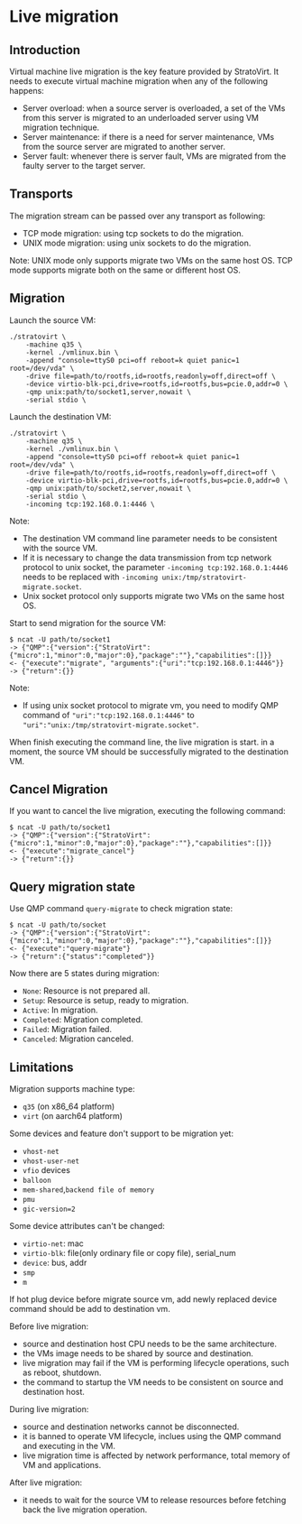 # Live migration

## Introduction

Virtual machine live migration is the key feature provided by StratoVirt. It needs to execute virtual machine migration
when any of the following happens:
- Server overload: when a source server is overloaded, a set of the VMs from this server is migrated to an underloaded
   server using VM migration technique.
- Server maintenance: if there is a need for server maintenance, VMs from the source server are migrated to another server.
- Server fault: whenever there is server fault, VMs are migrated from the faulty server to the target server.

## Transports

The migration stream can be passed over any transport as following:
- TCP mode migration: using tcp sockets to do the migration.
- UNIX mode migration: using unix sockets to do the migration.

Note: UNIX mode only supports migrate two VMs on the same host OS. TCP mode supports migrate both on the same or 
   different host OS.

## Migration

Launch the source VM:
```shell
./stratovirt \
    -machine q35 \
    -kernel ./vmlinux.bin \
    -append "console=ttyS0 pci=off reboot=k quiet panic=1 root=/dev/vda" \
    -drive file=path/to/rootfs,id=rootfs,readonly=off,direct=off \
    -device virtio-blk-pci,drive=rootfs,id=rootfs,bus=pcie.0,addr=0 \
    -qmp unix:path/to/socket1,server,nowait \
    -serial stdio \
```

Launch the destination VM:
```shell
./stratovirt \
    -machine q35 \
    -kernel ./vmlinux.bin \
    -append "console=ttyS0 pci=off reboot=k quiet panic=1 root=/dev/vda" \
    -drive file=path/to/rootfs,id=rootfs,readonly=off,direct=off \
    -device virtio-blk-pci,drive=rootfs,id=rootfs,bus=pcie.0,addr=0 \
    -qmp unix:path/to/socket2,server,nowait \
    -serial stdio \
    -incoming tcp:192.168.0.1:4446 \
```

Note: 
- The destination VM command line parameter needs to be consistent with the source VM.
- If it is necessary to change the data transmission from tcp network protocol to unix socket,
  the parameter `-incoming tcp:192.168.0.1:4446` needs to be replaced with `-incoming unix:/tmp/stratovirt-migrate.socket`.
- Unix socket protocol only supports migrate two VMs on the same host OS.

Start to send migration for the source VM:
```shell
$ ncat -U path/to/socket1
-> {"QMP":{"version":{"StratoVirt":{"micro":1,"minor":0,"major":0},"package":""},"capabilities":[]}}
<- {"execute":"migrate", "arguments":{"uri":"tcp:192.168.0.1:4446"}}
-> {"return":{}}
```

Note:
- If using unix socket protocol to migrate vm, you need to modify QMP command of `"uri":"tcp:192.168.0.1:4446"` to
  `"uri":"unix:/tmp/stratovirt-migrate.socket"`.

When finish executing the command line, the live migration is start. in a moment, the source VM should be successfully
migrated to the destination VM.

## Cancel Migration

If you want to cancel the live migration, executing the following command:
```shell
$ ncat -U path/to/socket1
-> {"QMP":{"version":{"StratoVirt":{"micro":1,"minor":0,"major":0},"package":""},"capabilities":[]}}
<- {"execute":"migrate_cancel"}
-> {"return":{}}
```

## Query migration state

Use QMP command `query-migrate` to check migration state:
```shell
$ ncat -U path/to/socket
-> {"QMP":{"version":{"StratoVirt":{"micro":1,"minor":0,"major":0},"package":""},"capabilities":[]}}
<- {"execute":"query-migrate"}
-> {"return":{"status":"completed"}}
```

Now there are 5 states during migration:
- `None`: Resource is not prepared all.
- `Setup`: Resource is setup, ready to migration.
- `Active`: In migration.
- `Completed`: Migration completed.
- `Failed`: Migration failed.
- `Canceled`: Migration canceled.

## Limitations

Migration supports machine type:
- `q35` (on x86_64 platform)
- `virt` (on aarch64 platform)

Some devices and feature don't support to be migration yet:
- `vhost-net`
- `vhost-user-net`
- `vfio` devices
- `balloon`
- `mem-shared`,`backend file of memory`
- `pmu`
- `gic-version=2`

Some device attributes can't be changed:
- `virtio-net`: mac
- `virtio-blk`: file(only ordinary file or copy file), serial_num
- `device`: bus, addr
- `smp`
- `m`

If hot plug device before migrate source vm, add newly replaced device command should be add to destination vm.

Before live migration:
- source and destination host CPU needs to be the same architecture.
- the VMs image needs to be shared by source and destination.
- live migration may fail if the VM is performing lifecycle operations, such as reboot, shutdown.
- the command to startup the VM needs to be consistent on source and destination host.

During live migration:
- source and destination networks cannot be disconnected.
- it is banned to operate VM lifecycle, inclues using the QMP command and executing in the VM.
- live migration time is affected by network performance, total memory of VM and applications.

After live migration:
- it needs to wait for the source VM to release resources before fetching back the live migration operation.